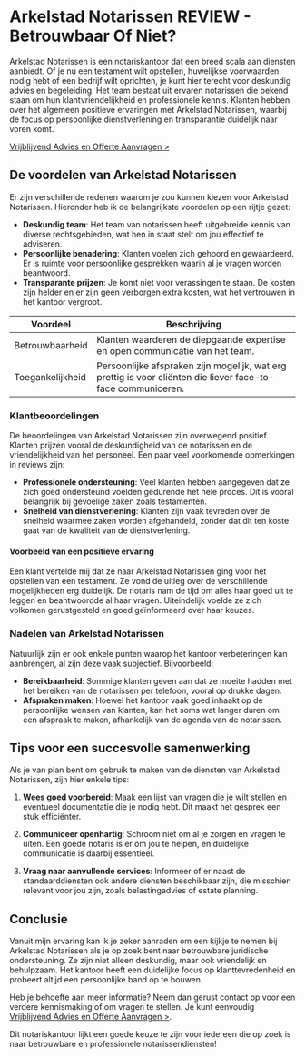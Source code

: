 # Arkelstad Notarissen REVIEW - Betrouwbaar Of Niet?

Arkelstad Notarissen is een notariskantoor dat een breed scala aan diensten aanbiedt. Of je nu een testament wilt opstellen, huwelijkse voorwaarden nodig hebt of een bedrijf wilt oprichten, je kunt hier terecht voor deskundig advies en begeleiding. Het team bestaat uit ervaren notarissen die bekend staan om hun klantvriendelijkheid en professionele kennis. Klanten hebben over het algemeen positieve ervaringen met Arkelstad Notarissen, waarbij de focus op persoonlijke dienstverlening en transparantie duidelijk naar voren komt.

[Vrijblijvend Advies en Offerte Aanvragen >](https://notarissen-online.nl/zun)

## De voordelen van Arkelstad Notarissen

Er zijn verschillende redenen waarom je zou kunnen kiezen voor Arkelstad Notarissen. Hieronder heb ik de belangrijkste voordelen op een rijtje gezet:

- **Deskundig team**: Het team van notarissen heeft uitgebreide kennis van diverse rechtsgebieden, wat hen in staat stelt om jou effectief te adviseren.
- **Persoonlijke benadering**: Klanten voelen zich gehoord en gewaardeerd. Er is ruimte voor persoonlijke gesprekken waarin al je vragen worden beantwoord.
- **Transparante prijzen**: Je komt niet voor verassingen te staan. De kosten zijn helder en er zijn geen verborgen extra kosten, wat het vertrouwen in het kantoor vergroot.
  
| Voordeel                | Beschrijving                          |
|------------------------|--------------------------------------|
| Betrouwbaarheid         | Klanten waarderen de diepgaande expertise en open communicatie van het team. |
| Toegankelijkheid        | Persoonlijke afspraken zijn mogelijk, wat erg prettig is voor cliënten die liever face-to-face communiceren. |

### Klantbeoordelingen

De beoordelingen van Arkelstad Notarissen zijn overwegend positief. Klanten prijzen vooral de deskundigheid van de notarissen en de vriendelijkheid van het personeel. Een paar veel voorkomende opmerkingen in reviews zijn:

- **Professionele ondersteuning**: Veel klanten hebben aangegeven dat ze zich goed ondersteund voelden gedurende het hele proces. Dit is vooral belangrijk bij gevoelige zaken zoals testamenten.
- **Snelheid van dienstverlening**: Klanten zijn vaak tevreden over de snelheid waarmee zaken worden afgehandeld, zonder dat dit ten koste gaat van de kwaliteit van de dienstverlening.

#### Voorbeeld van een positieve ervaring

Een klant vertelde mij dat ze naar Arkelstad Notarissen ging voor het opstellen van een testament. Ze vond de uitleg over de verschillende mogelijkheden erg duidelijk. De notaris nam de tijd om alles haar goed uit te leggen en beantwoordde al haar vragen. Uiteindelijk voelde ze zich volkomen gerustgesteld en goed geïnformeerd over haar keuzes. 

### Nadelen van Arkelstad Notarissen

Natuurlijk zijn er ook enkele punten waarop het kantoor verbeteringen kan aanbrengen, al zijn deze vaak subjectief. Bijvoorbeeld:

- **Bereikbaarheid**: Sommige klanten geven aan dat ze moeite hadden met het bereiken van de notarissen per telefoon, vooral op drukke dagen.
- **Afspraken maken**: Hoewel het kantoor vaak goed inhaakt op de persoonlijke wensen van klanten, kan het soms wat langer duren om een afspraak te maken, afhankelijk van de agenda van de notarissen.

## Tips voor een succesvolle samenwerking

Als je van plan bent om gebruik te maken van de diensten van Arkelstad Notarissen, zijn hier enkele tips:

1. **Wees goed voorbereid**: Maak een lijst van vragen die je wilt stellen en eventueel documentatie die je nodig hebt. Dit maakt het gesprek een stuk efficiënter.
   
2. **Communiceer openhartig**: Schroom niet om al je zorgen en vragen te uiten. Een goede notaris is er om jou te helpen, en duidelijke communicatie is daarbij essentieel.

3. **Vraag naar aanvullende services**: Informeer of er naast de standaarddiensten ook andere diensten beschikbaar zijn, die misschien relevant voor jou zijn, zoals belastingadvies of estate planning.

## Conclusie

Vanuit mijn ervaring kan ik je zeker aanraden om een kijkje te nemen bij Arkelstad Notarissen als je op zoek bent naar betrouwbare juridische ondersteuning. Ze zijn niet alleen deskundig, maar ook vriendelijk en behulpzaam. Het kantoor heeft een duidelijke focus op klanttevredenheid en probeert altijd een persoonlijke band op te bouwen.

Heb je behoefte aan meer informatie? Neem dan gerust contact op voor een verdere kennismaking of om vragen te stellen. Je kunt eenvoudig [Vrijblijvend Advies en Offerte Aanvragen >](https://notarissen-online.nl/zun).

Dit notariskantoor lijkt een goede keuze te zijn voor iedereen die op zoek is naar betrouwbare en professionele notarissendiensten!
